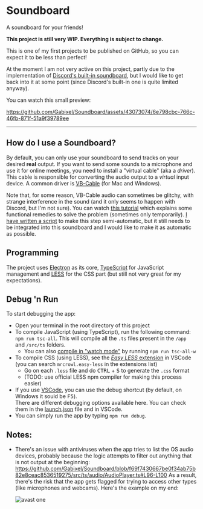 # Soundboard
 A soundboard for your friends!

**This project is still very WIP. Everything is subject to change.**

This is one of my first projects to be published on GitHub, so you can expect it to be less than perfect!

At the moment I am not very active on this project, partly due to the implementation of [Discord's built-in soundboard](https://support.discord.com/hc/en-us/articles/12612888127767-Soundboard-FAQ), but I would like to get back into it at some point (since Discord's built-in one is quite limited anyway).

You can watch this small preview:

https://github.com/Gabixel/Soundboard/assets/43073074/6e798cbc-766c-46fb-871f-51a9f39789ee

<hr/>

## How do I use a Soundboard?
By default, you can only use your soundboard to send tracks on your desired **real** output. If you want to send some sounds to a microphone and use it for online meetings, you need to install a "virtual cable" (aka a _driver_). This cable is responsible for converting the audio output to a _virtual_ input device. A common driver is [VB-Cable](https://vb-audio.com/Cable/) (for Mac and Windows).

Note that, for some reason, VB-Cable audio can sometimes be glitchy, with strange interference in the sound (and it only seems to happen with Discord, but I'm not sure). You can watch [this tutorial](https://youtu.be/Y9DLLxeY5vo) which explains some functional remedies to solve the problem (sometimes only temporarily). [I have written a script](https://github.com/users/Gabixel/projects/2/views/1?itemId=22765111&pane=issue) to make this step semi-automatic, but it still needs to be integrated into this soundboard and I would like to make it as automatic as possible.

## Programming
The project uses [Electron](https://www.electronjs.org/) as its core, [TypeScript](https://www.typescriptlang.org/) for JavaScript management and [LESS](https://lesscss.org/) for the CSS part (but still not very great for my expectations).

## Debug 'n Run
To start debugging the app:
- Open your terminal in the root directory of this project
- To compile JavaScript (using TypeScript), run the following command: `npm run tsc-all`. This will compile all the `.ts` files present in the `/app` and `/src/ts` folders.
  - You can also [compile in "watch mode"](https://www.typescriptlang.org/docs/handbook/configuring-watch.html) by running `npm run tsc-all-w`
- To compile CSS (using LESS), see the [*Easy LESS* extension](https://marketplace.visualstudio.com/items?itemName=mrcrowl.easy-less) in VSCode (you can search `mrcrowl.easy-less` in the extensions list)
  - Go on each `.less` file and do <kbd>CTRL</kbd> + <kbd>S</kbd> to generate the `.css` format
  - (TODO: use official LESS npm compiler for making this process easier)
- If you use [VSCode](https://code.visualstudio.com/), you can use the debug shortcut (by default, on Windows it sould be <kbd>F5</kbd>).<br />
  There are different debugging options available here. You can check them in the [launch.json](./.vscode/launch.json) file and in VSCode.
- You can simply run the app by typing `npm run debug`.

<!-- TODO: add explanation for forced TS compilation (i.e. "--force") -->

## Notes:
- There's an issue with antiviruses when the app tries to list the OS audio devices, probably because the logic attempts to filter out anything that is not output at the beginning:
  https://github.com/Gabixel/Soundboard/blob/f69f7430667be0f34ab75b82e8ceac8536519275/src/ts/audio/AudioPlayer.ts#L96-L100
  As a result, there's the risk that the app gets flagged for trying to access other types (like microphones and webcams). Here's the example on my end:
  
  ![avast one](https://user-images.githubusercontent.com/43073074/224540986-0cfaa501-bcf2-4a44-9505-21c21e71b398.png)
